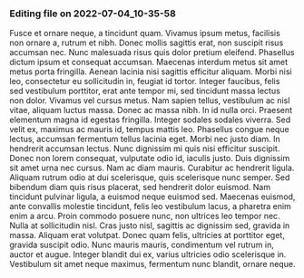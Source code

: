 

### Editing file on 2022-07-04_10-35-58

Fusce et ornare neque, a tincidunt quam. Vivamus ipsum metus, facilisis non ornare a, rutrum et nibh. Donec mollis sagittis erat, non suscipit risus accumsan nec. Nunc malesuada risus quis dolor pretium eleifend. Phasellus dictum ipsum et consequat accumsan. Maecenas interdum metus sit amet metus porta fringilla. Aenean lacinia nisi sagittis efficitur aliquam. Morbi nisi leo, consectetur eu sollicitudin in, feugiat id tortor. Integer faucibus, felis sed vestibulum porttitor, erat ante tempor mi, sed tincidunt massa lectus non dolor. Vivamus vel cursus metus. Nam sapien tellus, vestibulum ac nisl vitae, aliquam luctus massa. Donec ac massa nibh.
In id nulla orci. Praesent elementum magna id egestas fringilla. Integer sodales sodales viverra. Sed velit ex, maximus ac mauris id, tempus mattis leo. Phasellus congue neque lectus, accumsan fermentum tellus lacinia eget. Morbi nec justo diam. In hendrerit accumsan lectus. Nunc dignissim mi quis nisi efficitur suscipit. Donec non lorem consequat, vulputate odio id, iaculis justo. Duis dignissim sit amet urna nec cursus. Nam ac diam mauris. Curabitur ac hendrerit ligula. Aliquam rutrum odio at dui scelerisque, quis scelerisque nunc semper.
Sed bibendum diam quis risus placerat, sed hendrerit dolor euismod. Nam tincidunt pulvinar ligula, a euismod neque euismod sed. Maecenas euismod, ante convallis molestie tincidunt, felis leo vestibulum lacus, a pharetra enim enim a arcu. Proin commodo posuere nunc, non ultrices leo tempor nec. Nulla at sollicitudin nisl. Cras justo nisl, sagittis ac dignissim sed, gravida in massa. Aliquam erat volutpat. Donec quam felis, ultricies at porttitor eget, gravida suscipit odio. Nunc mauris mauris, condimentum vel rutrum in, auctor et augue. Integer blandit dui ex, varius ultricies odio scelerisque in. Vestibulum sit amet neque maximus, fermentum nunc blandit, ornare neque.


